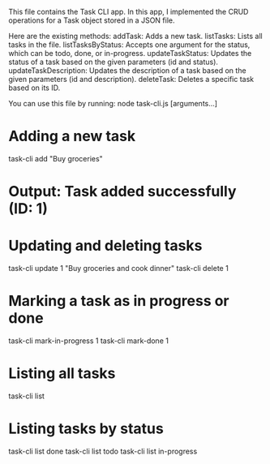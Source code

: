 This file contains the Task CLI app.
In this app, I implemented the CRUD operations for a Task object stored in a JSON file.

Here are the existing methods:
addTask: Adds a new task.
listTasks: Lists all tasks in the file.
listTasksByStatus: Accepts one argument for the status, which can be todo, done, or in-progress.
updateTaskStatus: Updates the status of a task based on the given parameters (id and status).
updateTaskDescription: Updates the description of a task based on the given parameters (id and description).
deleteTask: Deletes a specific task based on its ID.


You can use this file by running:
node task-cli.js <command> [arguments...]

# Adding a new task
task-cli add "Buy groceries"
# Output: Task added successfully (ID: 1)

# Updating and deleting tasks
task-cli update 1 "Buy groceries and cook dinner"
task-cli delete 1

# Marking a task as in progress or done
task-cli mark-in-progress 1
task-cli mark-done 1

# Listing all tasks
task-cli list

# Listing tasks by status
task-cli list done
task-cli list todo
task-cli list in-progress

